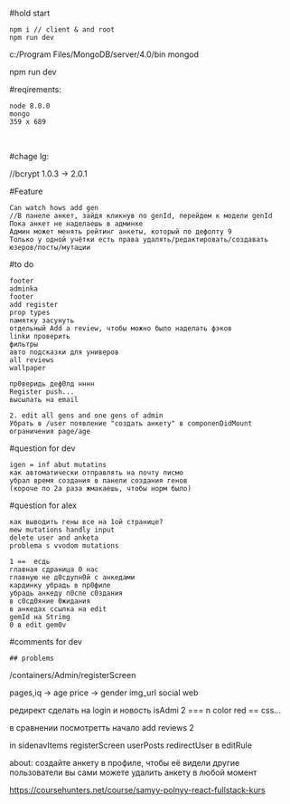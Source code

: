 #hold start

	npm i // client & аnd root
	npm run dev

c:/Program Files/MongoDB/server/4.0/bin
mongod

npm run dev

#reqirements:

	node 8.0.0
	mongo
	359 x 689

<br/>

#chage lg:

//bcrypt 1.0.3 -> 2.0.1

#Feature

	Can watch hows add gen
	//В панеле анкет, зайдя кликнув по genId, перейдем к модели genId
	Пока анкет не наделаешь в админке
	Админ может менять рейтинг анкеты, который по дефолту 9
	Только у одной учётки есть права удалять/редактировать/создавать юзеров/посты/мутации 

#to do
	
	footer
	adminka
	footer
	add register
	prop types
	памятку засунуть
	oтдельный Add a review, чтобы можно было наделать фэков
	linkи проверить
	фильтры
	авто подсказки для универов
	all reviews
	wallpaper

	пр0веридь деф0лд нннн
	Register push... 
	высылать на email

	2. edit all gens and one gens of admin
	Убрать в /user появление "создать анкету" в componenDidMount
	ограничения page/age

#question for dev

	igen = inf abut mutatins
	как автоматически отправлять на почту писмо
	убрал время создания в панели создания генов
	(короче по 2а раза жмакаешь, чтобы норм было)

#question for alex
		
	как выводить гены все на 1ой странице?
	mew mutations handly input
	delete user and anketa
	problema s vvodom mutations

	1 ==  ecдь
	главная сдраница 0 нас
	главную не д0сдупн0й с анкедами
	кардинку убрадь в пр0филе
	убрадь анкеду п0сле с0здания
	в с0сд0яние 0жидания
	в анкедах ссылка на edit
	gemId на Strimg
	0 в edit gem0v

#comments for dev

	## problems

/containers/Admin/registerScreen

pages,iq -> age
price -> gender
img_url
social web

редирект сделать на login и новость
isAdmi
2 === n
color red == css...

в сравнении посмотретть начало add reviews 2

in sidenavItems
registerScreen
userPosts
redirectUser в editRule



about:
создайте анкету в профиле, чтобы её видели другие пользователи
вы сами можете удалить анкету в любой момент

https://coursehunters.net/course/samyy-polnyy-react-fullstack-kurs